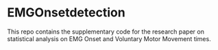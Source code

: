 # EMGOnsetdetection
This repo contains the supplementary code for the research paper on statistical analysis on EMG Onset and Voluntary Motor Movement times.
